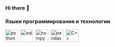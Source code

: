 ### Hi there 👋


### Языки программирования и технологии
<img src="https://cdn.jsdelivr.net/gh/devicons/devicon@latest/icons/python/python-original.svg" title = "python" width = 40 height = 40/>&nbsp;
<img src="https://cdn.jsdelivr.net/gh/devicons/devicon@latest/icons/azuresqldatabase/azuresqldatabase-original.svg" title = "sql" width = 40 height = 40/>&nbsp;
<img src="https://cdn.jsdelivr.net/gh/devicons/devicon@latest/icons/numpy/numpy-original-wordmark.svg" title = "numpy" width = 40 height = 40/>&nbsp;
<img src="https://cdn.jsdelivr.net/gh/devicons/devicon@latest/icons/pandas/pandas-original-wordmark.svg" title = "pandas" width = 40 height = 40/>&nbsp;
<img src="https://cdn.jsdelivr.net/gh/devicons/devicon@latest/icons/cplusplus/cplusplus-original.svg" title = "C++" width = 40 height = 40/>
          
          

          

<!--
**DanilMaksimov11/DanilMaksimov11** is a ✨ _special_ ✨ repository because its `README.md` (this file) appears on your GitHub profile.

Here are some ideas to get you started:

- 🔭 I’m currently working on ...
- 🌱 I’m currently learning ...
- 👯 I’m looking to collaborate on ...
- 🤔 I’m looking for help with ...
- 💬 Ask me about ...
- 📫 How to reach me: ...
- 😄 Pronouns: ...
- ⚡ Fun fact: ...
-->
